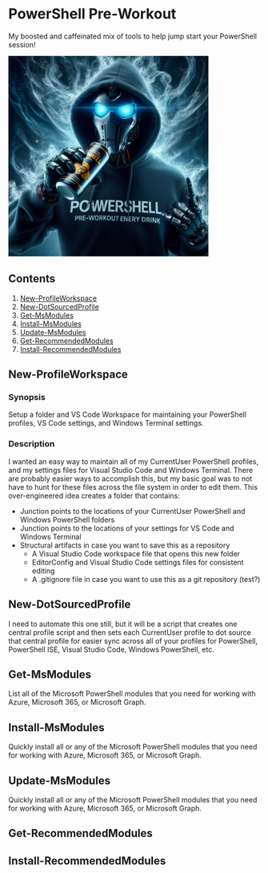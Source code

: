 # PowerShell Pre-Workout

My boosted and caffeinated mix of tools to help jump start your PowerShell session!

<img src="images/banners/_a57f5485-9e3f-4e3f-9a11-2be1b1ea4179.jpg" alt="An image generated by Bing Image Creator. Prompt: hooded robot hacker wearing a PowerShell shirt, drinking a powerful energy drink with energy swirling around the cup, surrounded by swirling energy, floating in the air, cinematic, hacker professional photography, studio lighting, studio background, advertising photography, intricate details, hyper-detailed, ultra realistic, 8K UHD, PowerShell" width="400" />

## Contents

1. [New-ProfileWorkspace](#newprofileworkspace)
2. [New-DotSourcedProfile](#newdotsourcedprofile)
3. [Get-MsModules](#getmsmodules)
4. [Install-MsModules](#installmsmodules)
5. [Update-MsModules](#updatemsmodules)
6. [Get-RecommendedModules](#getrecommendedmodules)
7. [Install-RecommendedModules](#installrecommendedmodules)

<a name="newprofileworkspace"></a><div id='newprofileworkspace' />
## New-ProfileWorkspace

### Synopsis

Setup a folder and VS Code Workspace for maintaining your PowerShell profiles, VS Code settings, and Windows Terminal settings.

### Description

I wanted an easy way to maintain all of my CurrentUser PowerShell profiles, and my settings files for Visual Studio Code and Windows Terminal. There are probably easier ways to accomplish this, but my basic goal was to not have to hunt for these files across the file system in order to edit them. This over-engineered idea creates a folder that contains:

- Junction points to the locations of your CurrentUser PowerShell and Windows PowerShell folders
- Junction points to the locations of your settings for VS Code and Windows Terminal
- Structural artifacts in case you want to save this as a repository
  - A Visual Studio Code workspace file that opens this new folder
  - EditorConfig and Visual Studio Code settings files for consistent editing
  - A .gitignore file in case you want to use this as a git repository (test?)

<a name="newdotsourcedprofile"></a><div id='newdotsourcedprofile' />
## New-DotSourcedProfile

I need to automate this one still, but it will be a script that creates one central profile script and then sets each CurrentUser profile to dot source that central profile for easier sync across all of your profiles for PowerShell, PowerShell ISE, Visual Studio Code, Windows PowerShell, etc.

<a name="getmsmodules"></a><div id='getmsmodules' />
## Get-MsModules

List all of the Microsoft PowerShell modules that you need for working with Azure, Microsoft 365, or Microsoft Graph.

<a name="installmsmodules"></a><div id='installmsmodules' />
## Install-MsModules

Quickly install all or any of the Microsoft PowerShell modules that you need for working with Azure, Microsoft 365, or Microsoft Graph.

<a name="updatemsmodules"></a><div id='updatemsmodules' />
## Update-MsModules

Quickly install all or any of the Microsoft PowerShell modules that you need for working with Azure, Microsoft 365, or Microsoft Graph.

<a name="getrecommendedmodules"></a><div id='getrecommendedmodules' />
## Get-RecommendedModules

<a name="installrecommendedmodules"></a><div id='installrecommendedmodules' />
## Install-RecommendedModules
